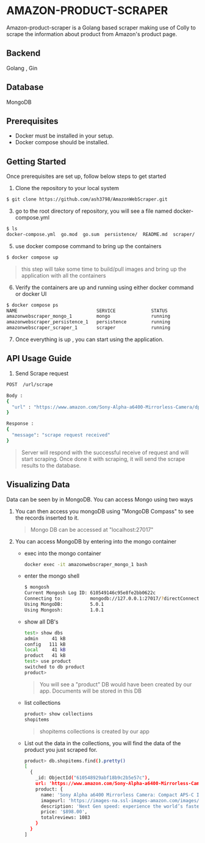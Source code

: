 # AMAZON-PRODUCT-SCRAPER
Amazon-product-scraper is a Golang based scraper making use of Colly to scrape the information about product from Amazon's product page.

## Backend
Golang , Gin

## Database
MongoDB

## Prerequisites
  * Docker must be installed in your setup.
  * Docker compose should be installed.

## Getting Started
Once prerequisites are set up, follow below steps to get started

1. Clone the repository to your local system
```bash
$ git clone https://github.com/ash3798/AmazonWebScraper.git
```
3. go to the root directory of repository, you will see a file named docker-compose.yml
```bash
$ ls
docker-compose.yml  go.mod  go.sum  persistence/  README.md  scraper/
```
5. use docker compose command to bring up the containers
```bash
$ docker compose up
```
> this step will take some time to build/pull images and bring up the application with all the containers
6. Verify the containers are up and running using either docker command or docker UI
```bash
$ docker compose ps
NAME                             SERVICE             STATUS              PORTS
amazonwebscraper_mongo_1         mongo               running             0.0.0.0:27017->27017/tcp, :::27017->27017/tcp
amazonwebscraper_persistence_1   persistence         running             0.0.0.0:9092->9092/tcp, :::9092->9092/tcp    
amazonwebscraper_scraper_1       scraper             running             0.0.0.0:9091->9091/tcp, :::9091->9091/tcp    
```
7. Once everything is up , you can start using the application.

## API Usage Guide

1. Send Scrape request
```bash
POST  /url/scrape

Body :   
{
  "url" : "https://www.amazon.com/Sony-Alpha-a6400-Mirrorless-Camera/dp/B07MTWVN3M/ref=sr_1_1?dchild=1&keywords=a6400&qid=1627662358&sr=8-1"
}

Response :
{
  "message": "scrape request received"
}
```
  > Server will respond with the successful receive of request and will start scraping. Once done it with scraping, it will send the scrape results to the database.

## Visualizing Data
Data can be seen by in MongoDB. You can access Mongo using two ways
 1. You can then access you mongoDB using "MongoDB Compass" to see the records inserted to it.
    >Mongo DB can be accessed at "localhost:27017"

 2. You can access MongoDB by entering into the mongo container
    * exec into the mongo container
      ```bash
      docker exec -it amazonwebscraper_mongo_1 bash
      ```
    * enter the mongo shell
      ```bash
      $ mongosh
      Current Mongosh Log ID: 610549146c95e8fe2bb0622c
      Connecting to:          mongodb://127.0.0.1:27017/?directConnection=true&serverSelectionTimeoutMS=2000
      Using MongoDB:          5.0.1
      Using Mongosh:          1.0.1
      ```
    * show all DB's
      ```bash
      test> show dbs
      admin     41 kB
      config   111 kB
      local     41 kB
      product   41 kB
      test> use product
      switched to db product
      product>
      ```
      > You will see a "product" DB would have been created by our app. Documents will be stored in this DB
    * list collections
      ```bash
      product> show collections
      shopitems
      ```
      > shopitems collections is created by our app
    * List out the data in the collections, you will find the data of the product you just scraped for.
      ```bash
      product> db.shopitems.find().pretty()
      [
        {
          _id: ObjectId("610548929abf18b9c2b5e57c"),
          url: 'https://www.amazon.com/Sony-Alpha-a6400-Mirrorless-Camera/dp/B07MTWVN3M/ref=sr_1_1?dchild=1&keywords=a6400&qid=1627662358&sr=8-1',
          product: {
            name: 'Sony Alpha a6400 Mirrorless Camera: Compact APS-C Interchangeable Lens Digital Camera with Real-Time Eye Auto Focus, 4K Video & Flip Up Touchscreen - E Mount Compatible Cameras - ILCE-6400/B Body',
            imageurl: 'https://images-na.ssl-images-amazon.com/images/I/41-P7hZaf6L.__AC_SY300_SX300_QL70_ML2_.jpg',
            description: 'Next Gen speed: experience the world’s fastest 0. 02 sec AF with real-time AF and object tracking.Enhanced subject capture: wide 425 Phase/ 425 contrast detection points over 84% of the sensor.Fast & accurate: up to 11Fps continuous shooting at 24. 2MP raw with crisp, clear natural colors.Multiple movie functions: make time lapse movies or slow/quick motion videos without post processing.Tiltable LCD screen: customizable for vlogging, still photography or recording a professional film.In the box: rechargeable battery (NP-FW50) AC adaptor (ac-uud12), shoulder strap, body cap, accessory shoe cap, eyepiece cup, micro USB cable.Metering Range: -2 to 20 EV.',
            price: '$898.00',
            totalreviews: 1083
          }
        }
      ]
      ```
